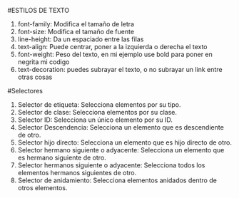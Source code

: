 #ESTILOS DE TEXTO

1. font-family: Modifica el tamaño de letra
2. font-size: Modifica el tamaño de fuente
3. line-height: Da un espaciado entre las filas
4. text-align: Puede centrar, poner a la izquierda o derecha el texto
5. font-weight: Peso del texto, en mi ejemplo use bold para poner en negrita mi codigo
6. text-decoration: puedes subrayar el texto, o no subrayar un link entre otras cosas

#Selectores

1. Selector de etiqueta: Selecciona elementos por su tipo.
2. Selector de clase: Selecciona elementos por su clase.
3. Selector ID: Selecciona un único elemento por su ID.
4. Selector Descendencia: Selecciona un elemento que es descendiente de otro.
5. Selector hijo directo: Selecciona un elemento que es hijo directo de otro.
6. Selector hermano siguiente o adyacente: Selecciona un elemento que es hermano siguiente de otro.
7. Selector hermanos siguiente o adyacente: Selecciona todos los elementos hermanos siguientes de otro.
8. Selector de anidamiento: Selecciona elementos anidados dentro de otros elementos.
